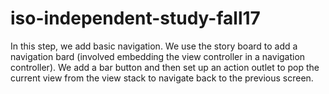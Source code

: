 # iso-independent-study-fall17
In this step, we add basic navigation. We use the story board to add a navigation bard (involved embedding the view controller in a navigation controller). We add a bar button and then set up an action outlet to pop the current view from the view stack to navigate back to the previous screen.
